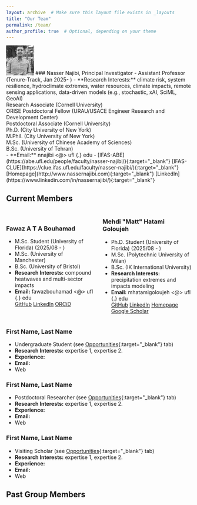 ```yaml
---
layout: archive  # Make sure this layout file exists in _layouts
title: "Our Team"
permalink: /team/
author_profile: true  # Optional, depending on your theme
---
```


<img src="https://raw.githubusercontent.com/nassernajibi/lab/master/images/nassernajibi_photo.png" width="15%" alt="Nasser photo" />
### Nasser Najibi, Principal Investigator
- Assistant Professor (Tenure-Track, Jan 2025- )
- **Research Interests:** climate risk, system resilience, hydroclimate extremes, water resources, climate impacts, remote sensing applications, data-driven models (e.g., stochastic, xAI, SciML, GeoAI)<br/>
Research Associate (Cornell University)<br/>
ORISE Postdoctoral Fellow (URAU/USACE Engineer Research and Development Center)<br/>
Postdoctoral Associate (Cornell University)<br/>
Ph.D. (City University of New York)<br/>
M.Phil. (City University of New York)<br/>
M.Sc. (University of Chinese Academy of Sciences)<br/>
B.Sc. (University of Tehran)<br/>
- **Email:** nnajibi <@> ufl {.} edu
- [IFAS-ABE](https://abe.ufl.edu/people/faculty/nasser-najibi/){:target="_blank"} [IFAS-CLUE](https://clue.ifas.ufl.edu/faculty/nasser-najibi/){:target="_blank"} [Homepage](http://www.nassernajibi.com){:target="_blank"} [LinkedIn](https://www.linkedin.com/in/nassernajibi/){:target="_blank"} 

## Current Members
<div style="display: flex; align-items: center; gap: 20px;">
  <!-- Left column: text -->
  <div style="flex: 1; max-width: 70%; text-align: left;">
    <h3>Fawaz A T A Bouhamad</h3>
    <ul>
      <li>M.Sc. Student (University of Florida) (2025/08 - )</li>
      <li>M.Sc. (University of Manchester)</li>
      <li>B.Sc. (University of Bristol)</li>
      <li><strong>Research Interests:</strong> compound heatwaves and multi-sector impacts </li>
      <li><strong>Email:</strong> 
        fawazbouhamad <@> ufl {.} edu</li>
        <a href="https://github.com/fawazbouhamad" target="_blank">GitHub</a>  
        <a href="https://www.linkedin.com/in/fawazbouhamad/" target="_blank">LinkedIn</a>  
        <a href="https://orcid.org/0009-0009-4138-6126" target="_blank">ORCiD</a>
      </li>
    </ul>
  </div>
  
  <!-- Left column: text -->
  <div style="flex: 1; max-width: 70%; text-align: left;">
    <h3>Mehdi "Matt" Hatami Goloujeh</h3>
    <ul>
      <li>Ph.D. Student (University of Florida) (2025/08 - )</li>
      <li>M.Sc. (Polytechnic University of Milan)</li>
      <li>B.Sc. (IK International University)</li>
      <li><strong>Research Interests:</strong> precipitation extremes and impacts modeling </li>
      <li><strong>Email:</strong> 
        mhatamigoloujeh <@> ufl {.} edu</li>
        <a href="https://github.com/HatamiMatt" target="_blank">GitHub</a>
        <a href="https://www.linkedin.com/in/hatamimatt/" target="_blank">LinkedIn</a>
        <a href="https://hatamimatt.github.io" target="_blank">Homepage</a>  		
        <a href="https://scholar.google.com/citations?user=N0m5rRUAAAAJ&hl" target="_blank">Google Scholar</a>  
      </li>
    </ul>
  </div>

  
</div>


### First Name, Last Name
- Undergraduate Student (see [Opportunities](https://nassernajibi.github.io/lab/opportunities/){:target="_blank"} tab)
- **Research Interests:** expertise 1, expertise 2.
- **Experience:** 
- **Email:**
- Web

### First Name, Last Name
- Postdoctoral Researcher (see [Opportunities](https://nassernajibi.github.io/lab/opportunities/){:target="_blank"} tab)
- **Research Interests:** expertise 1, expertise 2.
- **Experience:** 
- **Email:**
- Web

### First Name, Last Name
- Visiting Scholar (see [Opportunities](https://nassernajibi.github.io/lab/opportunities/){:target="_blank"} tab)
- **Research Interests:** expertise 1, expertise 2.
- **Experience:** 
- **Email:**
- Web

## Past Group Members
